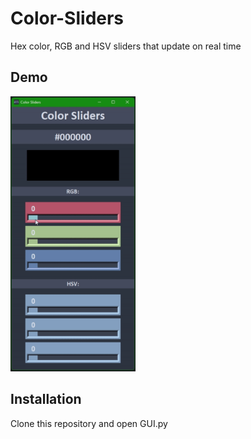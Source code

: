 # Color-Sliders
Hex color, RGB and HSV sliders that update on real time

## Demo

<img src= "https://github.com/Intedai/Color-Sliders/blob/main/demo.gif?raw=true" width="200" height="440"/>

## Installation

Clone this repository and open GUI.py
